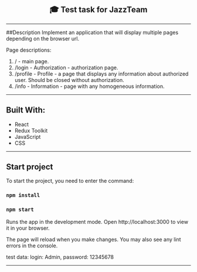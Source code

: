 <h2 align="center"> 🎓 Test task for JazzTeam</h2>

<hr>

##Description
Implement an application that will display multiple pages depending on the browser url.

Page descriptions:
1. / - main page.
2. /login - Authorization - authorization page.
3. /profile - Profile - a page that displays any information about
   authorized user. Should be closed without authorization.
4. /info - Information - page with any homogeneous information.

<hr>

## Built With:

- React
- Redux Toolkit
- JavaScript
- CSS

<hr/>

## Start project
To start the project, you need to enter the command:

### `npm install`
### `npm start`
Runs the app in the development mode.
Open http://localhost:3000 to view it in your browser.

The page will reload when you make changes.
You may also see any lint errors in the console.

test data: login: Admin, password: 12345678

<hr/>
